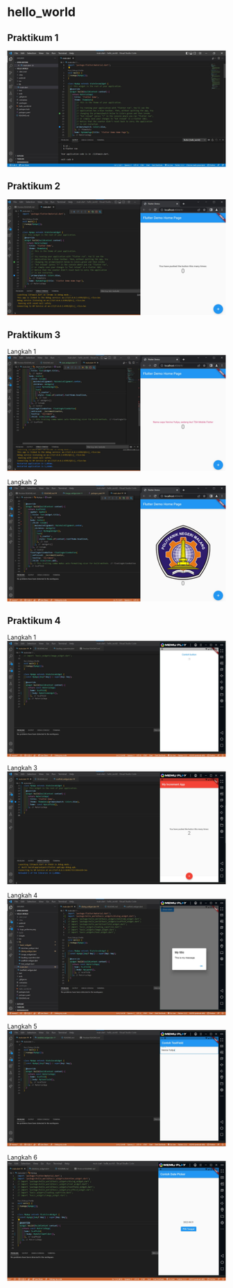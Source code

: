 # hello_world

## Praktikum 1

![praktikum 1](images/01.jpg)

## Praktikum 2

![praktikum 2](images/02.jpg)

## Praktikum 3

Langkah 1
![praktikum 3](images/3.1.jpg)

Langkah 2
![praktikum 3](images/3.2.jpg)

## Praktikum 4

Langkah 1
![praktikum 4](images/4.1.jpg)

Langkah 3
![praktikum 4](images/4.3.jpg)

Langkah 4
![praktikum 4](images/4.4.jpg)

Langkah 5
![praktikum 4](images/4.5.jpg)

Langkah 6
![praktikum 4](images/4.6.jpg)
